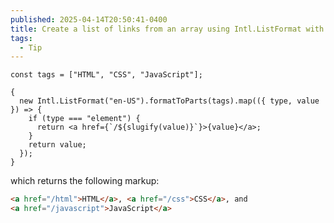 ```yaml
---
published: 2025-04-14T20:50:41-0400
title: Create a list of links from an array using Intl.ListFormat with formatToParts
tags:
  - Tip
---
```


```tsx
const tags = ["HTML", "CSS", "JavaScript"];

{
  new Intl.ListFormat("en-US").formatToParts(tags).map(({ type, value }) => {
    if (type === "element") {
      return <a href={`/${slugify(value)}`}>{value}</a>;
    }
    return value;
  });
}
```

which returns the following markup:

```html
<a href="/html">HTML</a>, <a href="/css">CSS</a>, and
<a href="/javascript">JavaScript</a>
```
